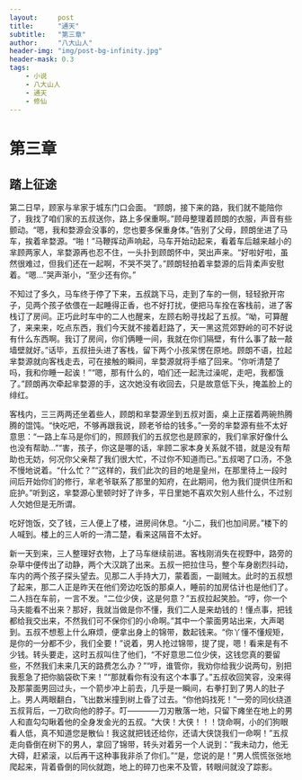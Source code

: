 ```yaml
---
layout:     post
title:      "通天"
subtitle:   "第三章"
author:     "八大山人"
header-img: "img/post-bg-infinity.jpg"
header-mask: 0.3
tags:
    - 小说
    - 八大山人
    - 通天
    - 修仙
---
```


# **第三章**

踏上征途
--

第二日早，顾家与芈家于城东门口会面。
“顾朗，接下来的路，我们就不能陪你了，我找了咱们家的五叔送你，路上多保重啊。”顾母整理着顾朗的衣服，声音有些颤动。“嗯，我和婺源会没事的，您也要多保重身体。”告别了父母，顾朗坐进了马车，挨着芈婺源。“啪！”马鞭挥动声响起，马车开始动起来，看着车后越来越小的芈顾两家人，芈婺源再也忍不住，一头扑到顾朗怀中，哭出声来。“好啦好啦，虽然很难过，但我们还在一起啊，不哭不哭了。”顾朗轻拍着芈婺源的后背柔声安慰着。“嗯…”哭声渐小，“至少还有你。”

不知过了多久，马车终于停了下来，五叔跳下马，走到了车的一侧，轻轻掀开帘子，见两个孩子依偎在一起睡得正香，也不好打扰，便把马车拴在客栈前，进了客栈订了房间。正巧此时车中的二人也醒来，左顾右盼寻找起了五叔。“呦，可算醒了，来来来，吃点东西，我们今天就不接着赶路了，天一黑这荒郊野岭的可不好说有什么东西啊。我订了房间，你们俩睡一间，我就在你们隔壁，有什么事了敲一敲墙壁就好。”话毕，五叔扭头进了客栈，留下两个小孩呆愣在原地。顾朗不语，拉起芈婺源就向客栈走去，可在接触的瞬间，芈婺源就将手缩了回来。“你听清楚了吗，我和你睡一起诶！”“嗯，那有什么的，咱们还一起洗过澡呢，走吧，我都饿了。”顾朗再次牵起芈婺源的手，这次她没有收回去，只是故意低下头，掩盖脸上的绯红。

客栈内，三三两两还坐着些人，顾朗和芈婺源坐到五叔对面，桌上正摆着两碗热腾腾的馄饨。“快吃吧，不够再跟我说，顾老爷给的钱多。”一旁的芈婺源有些不太好意思：“一路上车马是你们的，照顾我们的五叔您也是顾家的，我们芈家好像什么也没有帮助…”“害，孩子，你这是哪的话，芈顾二家本身关系就不错，就是没有帮助也无妨，何况你父亲帮了我们很大忙，不过你不知道而已。”五叔喝了口汤，不急不慢地说着。“什么忙？”“这样的，我们此次的目的地是皇州，在那里待上一段时间后开始你们的修行，芈老爷联系了那里的知府，在此期间，他为我们提供住所和庇护。”听到这，芈婺源心里顿时好了许多，平日里她不喜欢欠别人些什么，不过别人欠她但是无所谓。

吃好饱饭，交了钱，三人便上了楼，进房间休息。“小二，我们也加间房。”楼下的人喊到。楼上的三人听的一清二楚，看来这隔音不太好。

新一天到来，三人整理好衣物，上了马车继续前进。客栈刚消失在视野中，路旁的杂草中便传出了动静，两个大汉跳了出来。五叔一把拉住马，整个车身剧烈抖动，车内的两个孩子探头望去。见那二人手持大刀，蒙着面，一副贼太。此时的五叔想了起来，那二人正是昨天在他们旁边吃饭的那桌人，睡前的加房估计也是他们了。二人挡在车前，一言不发。“二位少侠，这是何意？”五叔拉起笑脸。“哼，你一个马夫能看不出来？那好，我就当做是你不懂，我们二人是来劫钱的！懂点事，把钱都给我交出来，不然我们可不保你们的小命啊。”其中一个蒙面男站出来，大声喝到。五叔不想惹上什么麻烦，便拿出身上的锦带，数起钱来。“你丫懂不懂规矩，是你的一分都不少，我们全要！”说着，男人抢过锦带，提了提，嗯！看来是有不少钱。转头要走，这时五叔叫住了他们，“不好意思二位少侠，这钱您真的要留些，不然我们未来几天的路费怎么办？”“哼，谁管你，我劝你给我少说两句，别把我惹急了把你脑袋砍下来！”“那就看你有没有这个本事了。”五叔收回笑容，没来得及那蒙面男回过头，一个箭步冲上前去，几乎是一瞬间，右拳打到了男人的肚子上。男人两眼翻白，飞出数米撞到树上昏了过去。“你他妈找死！”一旁的同伙绕道五叔背后，一刀砍向他的脖子。叮————刀刃散落一地，只留下瘫坐在地上的男人和直勾勾瞅着他的全身发金光的五叔。“大侠！大侠！！！饶命啊，小的们狗眼看人低，真不知道您是散仙！我这就把钱还给你，还请大侠饶我们一命啊！”五叔走向昏倒在树下的男人，拿回了锦带，转头对着另一个人说到：“我未动力，他无大碍，赶紧滚，以后再干这种事我非杀了你们。”“是，您说的是！”男人慌慌张张地爬起来，背着昏倒的同伙就跑，地上的碎刀也来不及管，转眼间就没了踪影。